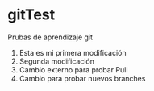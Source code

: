 # gitTest
Prubas de aprendizaje git

1. Esta es mi primera modificación
2. Segunda modificación
3. Cambio externo para probar Pull
4. Cambio para probar nuevos branches
